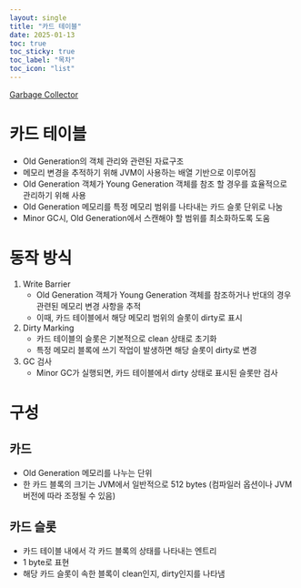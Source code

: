 ```yaml
---
layout: single
title: "카드 테이블"
date: 2025-01-13
toc: true
toc_sticky: true
toc_label: "목차"
toc_icon: "list"
---
```

[Garbage Collector](Develop/CS/Garbage%20Collector/Garbage%20Collector.md)

# 카드 테이블

- Old Generation의 객체 관리와 관련된 자료구조
- 메모리 변경을 추적하기 위해 JVM이 사용하는 배열 기반으로 이루어짐
- Old Generation 객체가 Young Generation 객체를 참조 할 경우를 효율적으로 관리하기 위해 사용
- Old Generation 메모리를 특정 메모리 범위를 나타내는 카드 슬롯 단위로 나눔
- Minor GC시, Old Generation에서 스캔해야 할 범위를 최소화하도록 도움

# 동작 방식

1. Write Barrier
    - Old Generation 객체가 Young Generation 객체를 참조하거나 반대의 경우 관련된 메모리 변경 사항을 추적
    - 이때, 카드 테이블에서 해당 메모리 범위의 슬롯이 dirty로 표시
2. Dirty Marking
    - 카드 테이블의 슬롯은 기본적으로 clean 상태로 초기화
    - 특정 메모리 블록에 쓰기 작업이 발생하면 해당 슬롯이 dirty로 변경
3. GC 검사
    - Minor GC가 실행되면, 카드 테이블에서 dirty 상태로 표시된 슬롯만 검사

# 구성

## 카드

- Old Generation 메모리를 나누는 단위
- 한 카드 블록의 크기는 JVM에서 일반적으로 512 bytes (컴파일러 옵션이나 JVM 버전에 따라 조정될 수 있음)

## 카드 슬롯

- 카드 테이블 내에서 각 카드 블록의 상태를 나타내는 엔트리
- 1 byte로 표현
- 해당 카드 슬롯이 속한 블록이 clean인지, dirty인지를 나타냄
